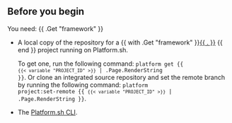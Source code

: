 ## Before you begin

You need: {{ .Get "framework" }}

-   A local copy of the repository for a {{ with .Get "framework" }}[{{ . }}](../deploy/_index.md) {{ end }} project running on Platform.sh.
  
    To get one, run the following command: <code>platform get {{ `{{< variable "PROJECT_ID" >}}` | .Page.RenderString }}</code>.
    Or clone an integrated source repository
    and set the remote branch by running the following command: <code>platform project:set-remote {{ `{{< variable "PROJECT_ID" >}}` | .Page.RenderString }}</code>.

-   The [Platform.sh CLI](/administration/cli/_index.md).
